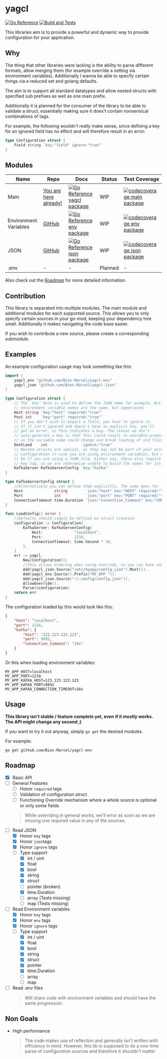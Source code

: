 # yagcl

[![Go Reference](https://pkg.go.dev/badge/github.com/Bios-Marcel/yagcl.svg)](https://pkg.go.dev/github.com/Bios-Marcel/yagcl)
[![Build and Tests](https://github.com/Bios-Marcel/yagcl/actions/workflows/test.yml/badge.svg?branch=master)](https://github.com/Bios-Marcel/yagcl/actions/workflows/test.yml)

This libraries aim is to provide a powerful and dynamic way to provide
configuration for your application.

## Why

The thing that other libraries were lacking is the ability to parse different
formats, allow merging them (for example override a setting via environment
variables). Additionally I wanna be able to specify certain things via a reduced
set and golang defaults.

The aim is to support all standard datatypes and allow nested structs with specified
sub prefixes as well as one main prefix.

Additionally it is planned for the consumer of the library to be able to
validate a struct, essentially making sure it does't contain nonsensical
combinations of tags.

For example, the following wouldn't really make sense, since defining a key
for an ignored field has no effect and will therefore result in an error:

```go
type Configuration struct {
    Field string `key:"field" ignore:"true"`
}
```

## Modules

| Name                  | Repo                                                          | Docs                                                                                                                                                 | Status  | Test Coverage                                                                                                                                                             |
| --------------------- | ------------------------------------------------------------- | ---------------------------------------------------------------------------------------------------------------------------------------------------- | ------- | ------------------------------------------------------------------------------------------------------------------------------------------------------------------------- |
| Main                  | [You are here already!](https://github.com/Bios-Marcel/yagcl) | [![Go Reference yagcl package](https://pkg.go.dev/badge/github.com/Bios-Marcel/yagcl.svg)](https://pkg.go.dev/github.com/Bios-Marcel/yagcl)          | WIP     | [![codecoverage main package](https://codecov.io/gh/Bios-Marcel/yagcl/branch/master/graph/badge.svg?token=BPGE55G1AX)](https://codecov.io/gh/Bios-Marcel/yagcl)           |
| Environment Variables | [GitHub](https://github.com/Bios-Marcel/yagcl-env)            | [![Go Reference env package](https://pkg.go.dev/badge/github.com/Bios-Marcel/yagcl-env.svg)](https://pkg.go.dev/github.com/Bios-Marcel/yagcl-env)    | WIP     | [![codecoverage env package](https://codecov.io/gh/Bios-Marcel/yagcl-env/branch/master/graph/badge.svg?token=82SUL3UD8H)](https://codecov.io/gh/Bios-Marcel/yagcl-env)    |
| JSON                  | [GitHub](https://github.com/Bios-Marcel/yagcl-json)           | [![Go Reference json package](https://pkg.go.dev/badge/github.com/Bios-Marcel/yagcl-json.svg)](https://pkg.go.dev/github.com/Bios-Marcel/yagcl-json) | WIP     | [![codecoverage json package](https://codecov.io/gh/Bios-Marcel/yagcl-json/branch/master/graph/badge.svg?token=6Z45XN9GKZ)](https://codecov.io/gh/Bios-Marcel/yagcl-json) |
| .env                  | -                                                             | -                                                                                                                                                    | Planned | -                                                                                                                                                                         |

Also check out the [Roadmap](#roadmap) for more detailed information.

## Contribution

This library is separated into multiple modules. The main module and additional
modules for each supported source. This allows you to only specify certain
sources in your go-mod, keeping your dependency tree small. Additionally it
makes navigating the code base easier.

If you wish to contribute a new source, please create a corresponding
submodule.

## Examples

An example configuration usage may look something like this:

```go
import (
    yagcl_env "github.com/Bios-Marcel/yagcl-env"
    yagcl_json "github.com/Bios-Marcel/yagcl-json"
)

type Configuration struct {
    // The `key` here is used to define the JSON name for example. But the
    // environment variable names are the same, but uppercased.
    Host string `key:"host" required:"true"`
    Post int    `key:"port" required:"true"`
    // If you don't wish to export a field, you have to ignore it.
    // If it isn't ignored and doesn't have an explicit key, you'll
    // get an error, as this indicates a bug. The reason we don't
    // auto-generate a key is that this could result in unstable promises
    // as the variable name could change and break loading of old files.
    DontLoad    int               `ignore:"true"`
    // Nested structs are special, as they may not be part of your actual
    // configuration in case you are using environment variables, but will
    // be if you are using a JSON file. Either way, these also require the
    // key tag, as we are otherweise unable to build the names for its fields.
    KafkaServer KafkaServerConfig `key:"kafka"`
}

type KafkaServerConfig struct {
    //Alternatively you can define them explicitly. The same goes for json names.
    Host              string        `json:"host" env:"HOST" required:"true"`
    Port              int           `json:"port" env:"PORT" required:"true"`
    ConnectionTimeout time.Duration `json:"connection_timeout" env:"CONNECTION_TIMEOUT" required:"false"`
}

func LoadConfig() error {
    //Defaults should simply be defined on struct creation.
    configuration := Configuration{
        KafkaServer: KafkaServerConfig{
            Host:              "localhost",
            Port:              1234,
            ConnectionTimeout: time.Second * 10,
        },
    }
    err := yagcl.
        New[Configuration]()
        //This allows ordering when using override, so you can have something like this.
        Add(yagcl_json.Source("/etc/myapp/config.json").Must()).
        Add(yagcl_env.Source().Prefix("MY_APP_")).
        Add(yagcl_json.Source("~/.config/config.json")).
        AllowOverride().
        Parse(&configuration)
    return err
}
```

The configuration loaded by this would look like this:

```json
{
    "host": "localhost",
    "port": 1234,
    "kafka": {
        "host": "123.123.123.123",
        "port": 9092,
        "connection_timeout": "10s"
    }
}
```

Or this when loading environment variables:

```env
MY_APP_HOST=localhost
MY_APP_PORT=1234
MY_APP_KAFKA_HOST=123.123.123.123
MY_APP_KAFKA_PORT=9092
MY_APP_KAFKA_CONNECTION_TIMEOUT=10s
```

## Usage

**This library isn't stable / feature complete yet, even if it mostly works. The API might change any second ;)**

If you want to try it out anyway, simply `go get` the desired modules.

For example:

```shell
go get github.com/Bios-Marcel/yagcl-env
```

## Roadmap

- [x] Basic API
- [ ] General Features
  - [ ] Honor `required` tags
  - [ ] Validation of configuration struct
  - [ ] Functioning Override mechanism where a whole source is optional or only some fields
  > While overriding in general works, we'll error as soon as we are missing
  > one required value in any of the sources.
- [ ] Read JSON
  - [x] Honor `key` tags
  - [x] Honor `json`tags
  - [x] Honor `ignore` tags
  - [ ] Type support
    - [x] int / uint
    - [x] float
    - [x] bool
    - [x] string
    - [x] struct
    - [ ] pointer (broken)
    - [x] time.Duration
    - [ ] array (Tests missing)
    - [ ] map (Tests missing)
- [ ] Read Environment variables
  - [x] Honor `key` tags
  - [x] Honor `env` tags
  - [x] Honor `ignore` tags
  - [ ] Type support
    - [x] int / uint
    - [x] float
    - [x] bool
    - [x] string
    - [x] struct
    - [x] pointer
    - [x] time.Duration
    - [ ] array
    - [ ] map
- [ ] Read .env files
  > Will share code with environment variables and should have the same progression.

## Non Goals

* High performance
  > The code makes use of reflection and generally isn't written with
  > efficiency in mind. However, this lib is supposed to do a one-time parse
  > of configuration sources and therefore it shouldn't matter
